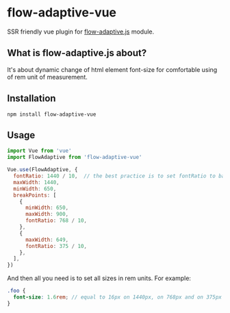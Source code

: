 # flow-adaptive-vue

SSR friendly vue plugin for [flow-adaptive.js](https://github.com/SashaSansay/flow-adaptive) module.

## What is flow-adaptive.js about?

It's about dynamic change of html element font-size for comfortable using of rem
unit of measurement. 

## Installation

`npm install flow-adaptive-vue`

## Usage

```javascript
import Vue from 'vue'
import FlowAdaptive from 'flow-adaptive-vue'

Vue.use(FlowAdaptive, {
  fontRatio: 1440 / 10,  // the best practice is to set fontRatio to base layout width / 10
  maxWidth: 1440,
  minWidth: 650,
  breakPoints: [
    {
      minWidth: 650,
      maxWidth: 900,
      fontRatio: 768 / 10,
    },
    {
      maxWidth: 649,
      fontRatio: 375 / 10,
    },
  ],
})


```

And then all you need is to set all sizes in rem units. For example: 

```scss
.foo {
  font-size: 1.6rem; // equal to 16px on 1440px, on 768px and on 375px screen width 
}
```
